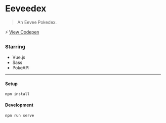 # Eeveedex

> An Eevee Pokedex.

⚡️ [View Codepen](https://codepen.io/tiffachoo/pen/omowyX)

### Starring
* Vue.js
* Sass
* PokeAPI

---

#### Setup
```
npm install
```

#### Development
```
npm run serve
```